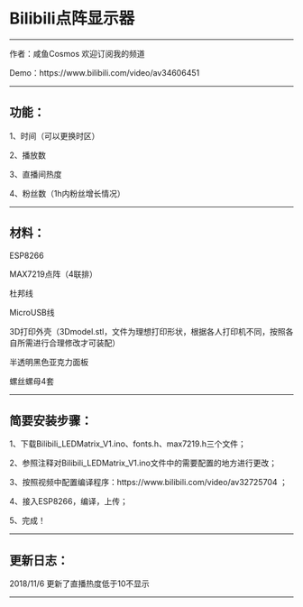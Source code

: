 <h1>Bilibili点阵显示器</h1>
<hr>
<p>作者：咸鱼Cosmos 欢迎订阅我的频道</p>
<p>Demo：https://www.bilibili.com/video/av34606451  </p>
<hr>
<h2>功能： </h2> 
<p>1、时间（可以更换时区）</p>
<p>2、播放数  </p>
<p>3、直播间热度  </p>
<p>4、粉丝数（1h内粉丝增长情况）  </p>
<hr>
<h2>材料：  </h2> 
<p>ESP8266  </p>
<p>MAX7219点阵（4联排）  </p>
<p>杜邦线  </p>
<p>MicroUSB线  </p>
<p>3D打印外壳（3Dmodel.stl，文件为理想打印形状，根据各人打印机不同，按照各自所需进行合理修改才可装配）  </p>
<p>半透明黑色亚克力面板  </p>
<p>螺丝螺母4套  </p>
<hr>
<h2>简要安装步骤：  </h2> 
<p>1、下载Bilibili_LEDMatrix_V1.ino、fonts.h、max7219.h三个文件；  </p>
<p>2、参照注释对Bilibili_LEDMatrix_V1.ino文件中的需要配置的地方进行更改；  </p>
<p>3、按照视频中配置编译程序：https://www.bilibili.com/video/av32725704  ；  </p>
<p>4、接入ESP8266，编译，上传；  </p>
<p>5、完成！  </p>
<hr>
<h2>更新日志：</h2> 
<p>2018/11/6 更新了直播热度低于10不显示 </p>

<hr>
